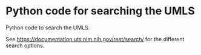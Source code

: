 # Python code for searching the UMLS

Python code to search the UMLS.

See https://documentation.uts.nlm.nih.gov/rest/search/ for the different search options.
